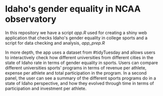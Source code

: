 # Idaho's gender equality in NCAA observatory
In this repository we have a script *app.R* used for creating a shiny web application that checks Idaho's gender equality in college sports and a script for data checking and analysis, *app_prep.R*

In more depth, the app uses a dataset from #tidyTuesday and allows users to interactively check how different universities from different cities in the state of Idaho rate in terms of gender equality in sports. Users can compare different universities sports' programs in terms of revenue per athlete, expense per athlete and total participation in the program. In a second panel, the user can see a summary of the different sports programs do in a state of Idaho perspective, and how they evolved through time in terms of participation and investment per athlete.


